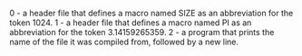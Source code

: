 0 -  a header file that defines a macro named SIZE as an abbreviation for the token 1024.
1 - a header file that defines a macro named PI as an abbreviation for the token 3.14159265359.
2 - a program that prints the name of the file it was compiled from, followed by a new line.